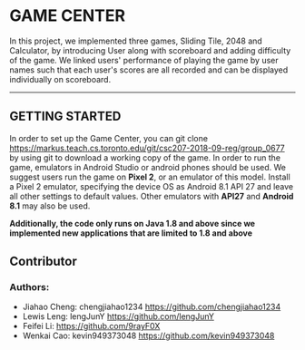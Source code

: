 # GAME CENTER
In this project, we implemented three games, Sliding Tile, 2048 and Calculator,
by introducing User along with scoreboard and adding difficulty of the game.
We linked users' performance of playing the game by user names
such that each user's scores are all recorded and can be displayed individually on scoreboard.

----
## GETTING STARTED
In order to set up the Game Center, you can git clone https://markus.teach.cs.toronto.edu/git/csc207-2018-09-reg/group_0677
by using git to download a working copy of the game.
In order to run the game, emulators in Android Studio or android phones should be used.
We suggest users run the game on **Pixel 2**, or an emulator of this model.
Install a Pixel 2 emulator, specifying the device OS as Android 8.1 API 27 and leave all other settings to default values.
Other emulators with **API27** and **Android 8.1** may also be used.

**Additionally, the code only runs on Java 1.8 and above since we implemented new applications that are limited to 1.8 and above**


## Contributor
### Authors:
* Jiahao Cheng: chengjiahao1234 https://github.com/chengjiahao1234
* Lewis Leng: lengJunY https://github.com/lengJunY
* Feifei Li: https://github.com/9rayF0X
* Wenkai Cao: kevin949373048 https://github.com/kevin949373048

